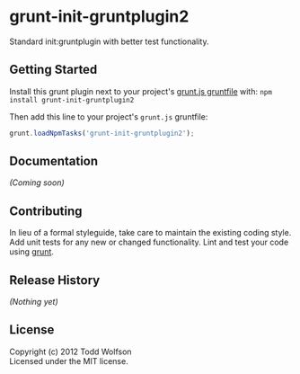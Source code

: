 # grunt-init-gruntplugin2

Standard init:gruntplugin with better test functionality.

## Getting Started
Install this grunt plugin next to your project's [grunt.js gruntfile][getting_started] with: `npm install grunt-init-gruntplugin2`

Then add this line to your project's `grunt.js` gruntfile:

```javascript
grunt.loadNpmTasks('grunt-init-gruntplugin2');
```

[grunt]: https://github.com/cowboy/grunt
[getting_started]: https://github.com/cowboy/grunt/blob/master/docs/getting_started.md

## Documentation
_(Coming soon)_

## Contributing
In lieu of a formal styleguide, take care to maintain the existing coding style. Add unit tests for any new or changed functionality. Lint and test your code using [grunt][grunt].

## Release History
_(Nothing yet)_

## License
Copyright (c) 2012 Todd Wolfson  
Licensed under the MIT license.

